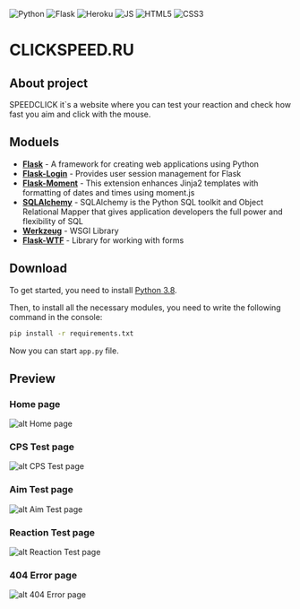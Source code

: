 ![Python](https://img.shields.io/badge/Python-3776AB?style=for-the-badge&logo=python&logoColor=white)
![Flask](https://img.shields.io/badge/Flask-000000?style=for-the-badge&logo=flask&logoColor=white)
![Heroku](https://img.shields.io/badge/Heroku-430098?style=for-the-badge&logo=heroku&logoColor=white)
![JS](https://img.shields.io/badge/JavaScript-F7DF1E?style=for-the-badge&logo=javascript&logoColor=black)
![HTML5](https://img.shields.io/badge/HTML5-E34F26?style=for-the-badge&logo=html5&logoColor=white)
![CSS3](https://img.shields.io/badge/CSS3-1572B6?style=for-the-badge&logo=css3&logoColor=white)

# CLICKSPEED.RU
## About project
SPEEDCLICK it`s a website where you can test your reaction and check how fast you aim and click with the mouse.

## Moduels
* **[Flask](https://flask.palletsprojects.com/en/master/)** - A framework for creating web applications using Python
* **[Flask-Login](https://flask-login.readthedocs.io/en/latest/)** - Provides user session management for Flask 
* **[Flask-Moment](https://github.com/miguelgrinberg/Flask-Moment)** - This extension enhances Jinja2 templates with 
formatting of dates and times using moment.js
* **[SQLAlchemy](https://docs.sqlalchemy.org/en/13/)** - SQLAlchemy is the Python SQL toolkit and Object Relational Mapper 
that gives application developers the full power and flexibility of SQL
* **[Werkzeug](https://github.com/pallets/werkzeug)** - WSGI Library
* **[Flask-WTF](https://flask-wtf.readthedocs.io/en/stable/)** - Library for working with forms

## Download
To get started, you need to install [Python 3.8](https://www.python.org/downloads/release/python-380/).

Then, to install all the necessary modules, you need to write the following command in the console:
```sh
pip install -r requirements.txt
```
Now you can start `app.py` file.

## Preview
### Home page
![alt Home page](https://skrinshoter.ru/i/080821/ozX0Cf60.png?download=1&name=Скриншот%2008-08-2021%2014:25:31.png)
### CPS Test page
![alt CPS Test page](https://skrinshoter.ru/i/080821/vfYmpRxd.png?download=1&name=Скриншот%2008-08-2021%2014:26:34.png)
### Aim Test page
![alt Aim Test page](https://skrinshoter.ru/i/080821/ky1zIBQJ.png?download=1&name=Скриншот%2008-08-2021%2014:44:00.png)
### Reaction Test page
![alt Reaction Test page](https://skrinshoter.ru/i/080821/nlgudGws.png?download=1&name=Скриншот%2008-08-2021%2014:44:32.png)
### 404 Error page
![alt 404 Error page](https://skrinshoter.ru/i/080821/Ow2JB2h6.png?download=1&name=Скриншот%2008-08-2021%2014:46:00.png)
